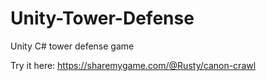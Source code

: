 # Unity-Tower-Defense
Unity C# tower defense game

Try it here: https://sharemygame.com/@Rusty/canon-crawl

